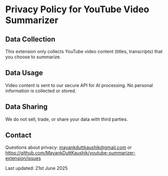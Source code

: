 # Privacy Policy for YouTube Video Summarizer

## Data Collection
This extension only collects YouTube video content (titles, transcripts) that you choose to summarize.

## Data Usage  
Video content is sent to our secure API for AI processing. No personal information is collected or stored.

## Data Sharing
We do not sell, trade, or share your data with third parties.

## Contact
Questions about privacy: mayankduttkaushik@gmail.com or https://github.com/MayankDuttKaushik/youtube-summarizer-extension/issues

Last updated: 21st June 2025

